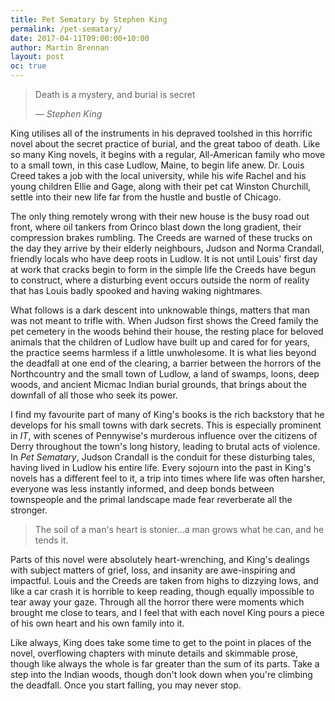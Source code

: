 ```yaml
---
title: Pet Sematary by Stephen King
permalink: /pet-sematary/
date: 2017-04-11T09:00:00+10:00
author: Martin Brennan
layout: post
oc: true
---
```


<blockquote class="hero"><p>Death is a mystery, and burial is secret</p><cite>— Stephen King</cite></blockquote>

King utilises all of the instruments in his depraved toolshed in this horrific novel about the secret practice of burial, and the great taboo of death. Like so many King novels, it begins with a regular, All-American family who move to a small town, in this case Ludlow, Maine, to begin life anew. Dr. Louis Creed takes a job with the local university, while his wife Rachel and his young children Ellie and Gage, along with their  pet cat Winston Churchill, settle into their new life far from the hustle and bustle of Chicago.

<!--more-->

The only thing remotely wrong with their new house is the busy road out front, where oil tankers from Orinco blast down the long gradient, their compression brakes rumbling. The Creeds are warned of these trucks on the day they arrive by their elderly neighbours, Judson and Norma Crandall, friendly locals who have deep roots in Ludlow. It is not until Louis' first day at work that cracks begin to form in the simple life the Creeds have begun to construct, where a disturbing event occurs outside the norm of reality that has Louis badly spooked and having waking nightmares.

What follows is a dark descent into unknowable things, matters that man was not meant to trifle with. When Judson first shows the Creed family the pet cemetery in the woods behind their house, the resting place for beloved animals that the children of Ludlow have built up and cared for for years, the practice seems harmless if a little unwholesome. It is what lies beyond the deadfall at one end of the clearing, a barrier between the horrors of the Northcountry and the small town of Ludlow, a land of swamps, loons, deep woods, and ancient Micmac Indian burial grounds, that brings about the downfall of all those who seek its power.

I find my favourite part of many of King's books is the rich backstory that he develops for his small towns with dark secrets. This is especially prominent in _IT_, with scenes of Pennywise's murderous influence over the citizens of Derry throughout the town's long history, leading to brutal acts of violence. In _Pet Sematary_, Judson Crandall is the conduit for these disturbing tales, having lived in Ludlow his entire life. Every sojourn into the past in King's novels has a different feel to it, a trip into times where life was often harsher, everyone was less instantly informed, and deep bonds between townspeople and the primal landscape made fear reverberate all the stronger.

> The soil of a man's heart is stonier...a man grows what he can, and he tends it.

Parts of this novel were absolutely heart-wrenching, and King's dealings with subject matters of grief, loss, and insanity are awe-inspiring and impactful. Louis and the Creeds are taken from highs to dizzying lows, and like a car crash it is horrible to keep reading, though equally impossible to tear away your gaze. Through all the horror there were moments which brought me close to tears, and I feel that with each novel King pours a piece of his own heart and his own family into it.

Like always, King does take some time to get to the point in places of the novel, overflowing chapters with minute details and skimmable prose, though like always the whole is far greater than the sum of its parts. Take a step into the Indian woods, though don't look down when you're climbing the deadfall. Once you start falling, you may never stop.